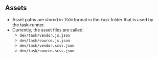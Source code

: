 ## Assets
- Asset paths are stored in `JSON` format in the `task` folder that is used by the task-runner.
- Currently, the asset files are called:
	- `dev/task/vendor.js.json`
	- `dev/task/source.js.json`
	- `dev/task/vendor.scss.json`
	- `dev/task/source.scss.json`